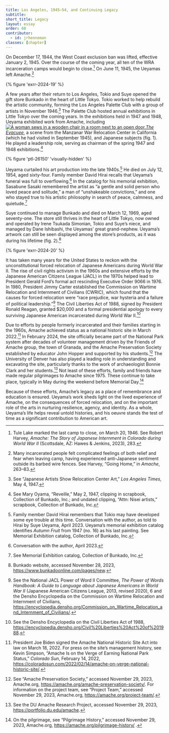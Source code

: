 ```yaml
---
title: Los Angeles, 1945–54, and Continuing Legacy
subtitle: 
short_title: Legacy
layout: essay
order: 60
contributor:
  - id: jrhenneman
classes: [chapter]
---
```


On December 17, 1944, the West Coast exclusion ban was lifted, effective January 2, 1945. Over the course of the coming year, all ten of the WRA incarceration camps would begin to close.[^1] On June 11, 1945, the Ueyamas left Amache.[^2]

{% figure 'exrr-2024-19' %}

A few years after their return to Los Angeles, Tokio and Suye opened the gift store Bunkado in the heart of Little Tokyo. Tokio worked to help rebuild the artistic community, forming the Los Angeles Palette Club with a group of artists in November 1946.[^3] The Palette Club hosted annual exhibitions in Little Tokyo over the coming years. In the exhibitions held in 1947 and 1948, Ueyama exhibited work from Amache, including <span id="ptl-26150" class="q-figure q-figure--image inline"><a class="q-figure__modal-link" href="#ptl-26150" data-outputs-include="html"><img alt="A woman sews in a wooden chair in a room next to an open door." class="q-figure__image" src="/tokio-ueyama/_assets/images/figures/PTL-26150.jpg">*The Evacuee*</a></span>, a scene from the Manzanar War Relocation Center in California (which he had visited in September 1945), and Japanese subjects (fig. 1). He played a leadership role, serving as chairman of the spring 1947 and 1948 exhibitions.[^4]

{% figure 'ptl-26150' 'visually-hidden' %}

Ueyama curtailed his art production into the late 1940s.[^5] He died on July 12, 1954, aged sixty-four. Family member David Hirai recalls that Ueyama’s funeral was full to overflowing.[^6] In the catalog for his memorial exhibition, Sasabune Sasaki remembered the artist as “a gentle and solid person who loved peace and solitude,” a man of “unshakeable convictions,” and one who stayed true to his artistic philosophy in search of peace, calmness, and quietude.[^7]

Suye continued to manage Bunkado and died on March 12, 1969, aged seventy-one. The store still thrives in the heart of Little Tokyo, now owned and operated by Irene Tsukada Simonian, Tokio and Suye’s niece, and managed by Dane Ishibashi, the Ueyamas’ great grand-nephew. Ueyama’s artwork can still be seen displayed among the store’s products, as it was during his lifetime (fig. 2).[^8]

{% figure 'exrr-2024-20' %}

It has taken many years for the United States to reckon with the unconstitutional forced relocation of Japanese Americans during World War II. The rise of civil rights activism in the 1960s and extensive efforts by the Japanese American Citizens League (JACL) in the 1970s helped lead to President Gerald Ford’s formal act rescinding Executive Order 9066 in 1976. In 1980, President Jimmy Carter established the Commission on Wartime Relocation and Internment of Civilians (CWRIC), which found that the causes for forced relocation were “race prejudice, war hysteria and a failure of political leadership.”[^9]  The Civil Liberties Act of 1988, signed by President Ronald Reagan, granted $20,000 and a formal presidential apology to every surviving Japanese American incarcerated during World War II.[^10]   

Due to efforts by people formerly incarcerated and their families starting in the 1960s, Amache achieved status as a national historic site in March 2022.[^11] In February 2024, the site officially became part of the National Park system after decades of volunteer management driven by the Friends of Amache group, the town of Granada, and the Amache Preservation Society established by educator John Hopper and supported by his students.[^12] The University of Denver has also played a leading role in understanding and excavating the site, particularly thanks to the work of archaeologist Bonnie Clark and her students.[^13] Not least of these efforts, family and friends have made regular pilgrimages to Amache since 1975. These continue to take place, typically in May during the weekend before Memorial Day.[^14]

Because of these efforts, Amache’s legacy as a place of remembrance and education is ensured. Ueyama’s work sheds light on the lived experience of Amache, on the consequences of forced relocation, and on the important role of the arts in nurturing resilience, agency, and identity. As a whole, Ueyama’s life helps reveal untold histories, and his oeuvre stands the test of time as a significant contribution to American art.

[^1]: Tule Lake marked the last camp to close, on March 20, 1946. See Robert Harvey, *Amache: The Story of Japanese Internment in Colorado during World War II* (Scottsdale, AZ: Hawes & Jenkins, 2023), 283.

[^2]: Many incarcerated people felt complicated feelings of both relief and fear when leaving camp, having experienced anti-Japanese sentiment outside its barbed wire fences. See Harvey, “Going Home,” in *Amache*, 263–83.

[^3]: See “Japanese Artists Show Relocation Center Art,” *Los Angeles Times*, May 4, 1947.

[^4]: See Mary Oyama, “Reveille,” May 2, 1947, clipping in scrapbook, Collection of Bunkado, Inc.; and undated clipping, “Attn: Nisei artists,” scrapbook, Collection of Bunkado, Inc.

[^5]: Family member David Hirai remembers that Tokio may have developed some eye trouble at this time. Conversation with the author, as told to Hirai by Suye Ueyama, April 2023. Ueyama’s memorial exhibition catalog identifies *Autumn Fruit* from 1947 (no. 16) as his last painting. See Memorial Exhibition catalog, Collection of Bunkado, Inc.

[^6]: Conversation with the author, April 2023.

[^7]: See Memorial Exhibition catalog, Collection of Bunkado, Inc.

[^8]: Bunkado website, accessed November 28, 2023, https://www.bunkadoonline.com/pages/new.

[^9]: See the National JACL Power of Word II Committee, *The Power of Words Handbook: A Guide to Language about Japanese Americans in World War II* (Japanese American Citizens League, 2013, revised 2020), 6 and the Densho Encyclopedia on the Commission on Wartime Relocation and Internment of Civilians, https://encyclopedia.densho.org/Commission_on_Wartime_Relocation_and_Internment_of_Civilians/.

[^10]: See the Densho Encyclopedia on the Civil Liberties Act of 1988, https://encyclopedia.densho.org/Civil%20Liberties%20Act%20of%201988.

[^11]: President Joe Biden signed the Amache National Historic Site Act into law on March 18, 2022. For press on the site’s management history, see Kevin Simpson, “Amache Is on the Verge of Earning National Park Status,” *Colorado Sun*, February 14, 2022, https://coloradosun.com/2022/02/14/amache-on-verge-national-historic-site/.

[^12]: See “Amache Preservation Society,” accessed November 29, 2023, Amache.org, https://amache.org/amache-preservation-society/. For information on the project team, see “Project Team,” accessed November 29, 2023, Amache.org, https://amache.org/project-team/.

[^13]: See the DU Amache Research Project, accessed November 29, 2023, https://portfolio.du.edu/amache.

[^14]: On the pilgrimage, see “Pilgrimage History,” accessed November 29, 2023, Amache.org, https://amache.org/pilgrimage-history/ .
